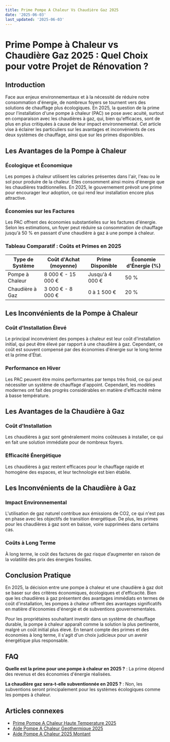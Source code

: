 ```yaml
---
title: Prime Pompe A Chaleur Vs Chaudière Gaz 2025
date: '2025-06-03'
last_updated: '2025-06-03'
---
```


# Prime Pompe à Chaleur vs Chaudière Gaz 2025 : Quel Choix pour votre Projet de Rénovation ?

## Introduction

Face aux enjeux environnementaux et à la nécessité de réduire notre consommation d'énergie, de nombreux foyers se tournent vers des solutions de chauffage plus écologiques. En 2025, la question de la prime pour l'installation d'une pompe à chaleur (PAC) se pose avec acuité, surtout en comparaison avec les chaudières à gaz, qui, bien qu'efficaces, sont de plus en plus critiquées à cause de leur impact environnemental. Cet article vise à éclairer les particuliers sur les avantages et inconvénients de ces deux systèmes de chauffage, ainsi que sur les primes disponibles.

## Les Avantages de la Pompe à Chaleur

### Écologique et Économique

Les pompes à chaleur utilisent les calories présentes dans l'air, l'eau ou le sol pour produire de la chaleur. Elles consomment ainsi moins d'énergie que les chaudières traditionnelles. En 2025, le gouvernement prévoit une prime pour encourager leur adoption, ce qui rend leur installation encore plus attractive.

### Économies sur les Factures

Les PAC offrent des économies substantielles sur les factures d'énergie. Selon les estimations, un foyer peut réduire sa consommation de chauffage jusqu'à 50 % en passant d'une chaudière à gaz à une pompe à chaleur. 

### Tableau Comparatif : Coûts et Primes en 2025

| Type de Système       | Coût d'Achat (moyenne) | Prime Disponible       | Économie d'Énergie (%) |
|-----------------------|-------------------------|------------------------|-------------------------|
| Pompe à Chaleur       | 8 000 € - 15 000 €      | Jusqu'à 4 000 €        | 50 %                    |
| Chaudière à Gaz       | 3 000 € - 8 000 €       | 0 à 1 500 €            | 20 %                    |

## Les Inconvénients de la Pompe à Chaleur

### Coût d'Installation Élevé

Le principal inconvénient des pompes à chaleur est leur coût d'installation initial, qui peut être élevé par rapport à une chaudière à gaz. Cependant, ce coût est souvent compensé par des économies d'énergie sur le long terme et la prime d'État.

### Performance en Hiver

Les PAC peuvent être moins performantes par temps très froid, ce qui peut nécessiter un système de chauffage d'appoint. Cependant, les modèles modernes ont fait des progrès considérables en matière d'efficacité même à basse température.

## Les Avantages de la Chaudière à Gaz

### Coût d'Installation

Les chaudières à gaz sont généralement moins coûteuses à installer, ce qui en fait une solution immédiate pour de nombreux foyers. 

### Efficacité Énergétique

Les chaudières à gaz restent efficaces pour le chauffage rapide et homogène des espaces, et leur technologie est bien établie.

## Les Inconvénients de la Chaudière à Gaz

### Impact Environnemental

L'utilisation de gaz naturel contribue aux émissions de CO2, ce qui n'est pas en phase avec les objectifs de transition énergétique. De plus, les primes pour les chaudières à gaz sont en baisse, voire supprimées dans certains cas.

### Coûts à Long Terme

À long terme, le coût des factures de gaz risque d’augmenter en raison de la volatilité des prix des énergies fossiles.

## Conclusion Pratique

En 2025, la décision entre une pompe à chaleur et une chaudière à gaz doit se baser sur des critères économiques, écologiques et d'efficacité. Bien que les chaudières à gaz présentent des avantages immédiats en termes de coût d'installation, les pompes à chaleur offrent des avantages significatifs en matière d'économies d'énergie et de subventions gouvernementales. 

Pour les propriétaires souhaitant investir dans un système de chauffage durable, la pompe à chaleur apparaît comme la solution la plus pertinente, malgré un coût initial plus élevé. En tenant compte des primes et des économies à long terme, il s'agit d'un choix judicieux pour un avenir énergétique plus responsable.

## FAQ
**Quelle est la prime pour une pompe à chaleur en 2025 ?**
: La prime dépend des revenus et des économies d'énergie réalisées.

**La chaudière gaz sera-t-elle subventionnée en 2025 ?**
: Non, les subventions seront principalement pour les systèmes écologiques comme les pompes à chaleur.

## Articles connexes
- [Prime Pompe A Chaleur Haute Temperature 2025](/prime-pompe-a-chaleur-haute-temperature-2025/)
- [Aide Pompe A Chaleur Geothermique 2025](/aide-pompe-a-chaleur-geothermique-2025/)
- [Aide Pompe A Chaleur 2025 Montant](/aide-pompe-a-chaleur-2025-montant/)


<script type="application/ld+json">
{
  "@context": "https://schema.org",
  "@type": "FAQPage",
  "mainEntity": [
    {
      "@type": "Question",
      "name": "Quelle est la prime pour une pompe à chaleur en 2025 ?",
      "acceptedAnswer": {
        "@type": "Answer",
        "text": "La prime dépend des revenus et des économies d'énergie réalisées."
      }
    },
    {
      "@type": "Question",
      "name": "La chaudière gaz sera-t-elle subventionnée en 2025 ?",
      "acceptedAnswer": {
        "@type": "Answer",
        "text": "Non, les subventions seront principalement pour les systèmes écologiques comme les pompes à chaleur."
      }
    }
  ]
}
</script>